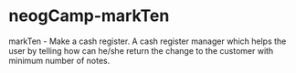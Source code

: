 # neogCamp-markTen
 markTen - Make a cash register.  A cash register manager which helps the user by telling how can he/she return the change to the customer with minimum number of notes.
